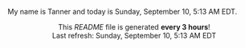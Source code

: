 My name is Tanner and today is Sunday, September 10, 5:13 AM EDT.

<p align="center">This <i>README</i> file is generated <b>every 3 hours</b>!</br>Last refresh: Sunday, September 10, 5:13 AM EDT<br /></p>

